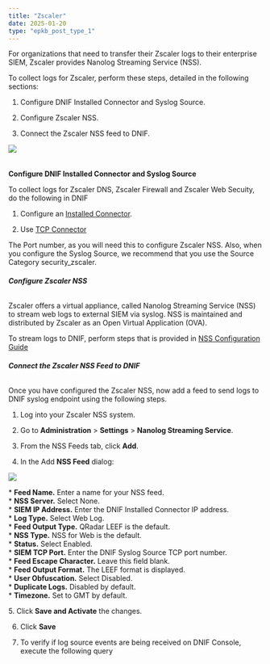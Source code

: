 ```yaml
---
title: "Zscaler"
date: 2025-01-20
type: "epkb_post_type_1"
---
```


For organizations that need to transfer their Zscaler logs to their enterprise SIEM, Zscaler provides Nanolog Streaming Service (NSS).

To collect logs for Zscaler, perform these steps, detailed in the following sections:

1. Configure DNIF Installed Connector and Syslog Source.

3. Configure Zscaler NSS.

5. Connect the Zscaler NSS feed to DNIF.

![](./Zscaler-img/image-64.png)

######   
  
**Configure DNIF Installed Connector and Syslog Source**

To collect logs for Zscaler DNS, Zscaler Firewall and Zscaler Web Secuity, do the following in DNIF

1. Configure an [Installed Connector](https://dnif.it/kb/connectors/supported-connectors/tcp/).

3. Use [TCP Connector](https://dnif.it/kb/connectors/supported-connectors/tcp/)

The Port number, as you will need this to configure Zscaler NSS. Also, when you configure the Syslog Source, we recommend that you use the Source Category security_zscaler.

###### **Configure Zscaler NSS**

Zscaler offers a virtual appliance, called Nanolog Streaming Service (NSS) to stream web logs to external SIEM via syslog. NSS is maintained and distributed by Zscaler as an Open Virtual Application (OVA).

To stream logs to DNIF, perform steps that is provided in [NSS Configuration Guide](https://help.zscaler.com/zia/about-nss-feeds)

###### **Connect the Zscaler NSS Feed to DNIF**

Once you have configured the Zscaler NSS, now add a feed to send logs to DNIF syslog endpoint using the following steps.

1. Log into your Zscaler NSS system.

3. Go to **Administration** > **Settings** > **Nanolog Streaming Service**.

5. From the NSS Feeds tab, click **Add**.

7. In the Add **NSS Feed** dialog:

![](./Zscaler-img/image-65.png)

  
\* **Feed Name.** Enter a name for your NSS feed.  
\* **NSS Server.** Select None.  
\* **SIEM IP Address.** Enter the DNIF Installed Connector IP address.  
\* **Log Type.** Select Web Log.  
\* **Feed Output Type.** QRadar LEEF is the default.  
\* **NSS Type.** NSS for Web is the default.  
\* **Status.** Select Enabled.  
\* **SIEM TCP Port.** Enter the DNIF Syslog Source TCP port number.  
\* **Feed Escape Character.** Leave this field blank.  
\* **Feed Output Format.** The LEEF format is displayed.  
\* **User Obfuscation.** Select Disabled.  
\* **Duplicate Logs.** Disabled by default.  
\* **Timezone.** Set to GMT by default.

5\. Click **Save and Activate** the changes.

6. Click **Save**

7. To verify if log source events are being received on DNIF Console, execute the following query
